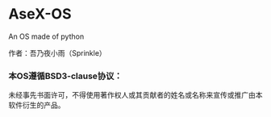 # AseX-OS
An OS made of python

作者：吾乃夜小雨（Sprinkle）

### 本OS遵循BSD3-clause协议：
未经事先书面许可，不得使用著作权人或其贡献者的姓名或名称来宣传或推广由本软件衍生的产品。
